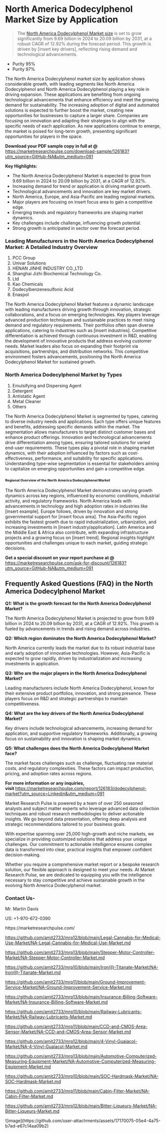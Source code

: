 <h1>North America Dodecylphenol Market&nbsp;Size by Application</h1><blockquote><p>The <a href="https://marketresearchpulse.com/download-sample/126183?utm_source=GitHub-NA&amp;utm_medium=091">North America Dodecylphenol Market size</a> is set to grow significantly from 9.69 billion in 2024 to 20.09 billion by 2031, at a robust CAGR of 12.92% during the forecast period. This growth is driven by [insert key drivers], reflecting rising demand and technological advancements.</p></blockquote><ul><li>Purity 95%<li> Purity 97%</li></ul><p>The North America Dodecylphenol market size by application shows considerable growth, with leading segments like North America Dodecylphenol and North America Dodecylphenol playing a key role in driving expansion. These applications are benefiting from ongoing technological advancements that enhance efficiency and meet the growing demand for sustainability. The increasing adoption of digital and automated solutions is expected to further boost the market, creating new opportunities for businesses to capture a larger share. Companies are focusing on innovation and adapting their strategies to align with the specific needs of each application. As new applications continue to emerge, the market is poised for long-term growth, presenting significant opportunities for players in the space.</p><p><strong>Download your PDF sample copy in full at @ </strong><a href="https://marketresearchpulse.com/download-sample/126183?utm_source=GitHub-NA&amp;utm_medium=091">https://marketresearchpulse.com/download-sample/126183?utm_source=GitHub-NA&amp;utm_medium=091</a></p><p><strong>Key Highlights: </strong></p><ul><li>The North America Dodecylphenol Market is expected to grow from 9.69 billion in 2024 to 20.09 billion by 2031, at a CAGR of 12.92%.</li><li>Increasing demand for trend or application is driving market growth.</li><li>Technological advancements and innovation are key market drivers.</li><li>North America, Europe, and Asia-Pacific are leading regional markets.</li><li>Major players are focusing on insert focus area to gain a competitive edge.</li><li>Emerging trends and regulatory frameworks are shaping market dynamics.</li><li>Key challenges include challenge, influencing growth potential.</li><li>Strong growth is anticipated in sector over the forecast period.</li></ul><h3>Leading Manufacturers in the North America Dodecylphenol Market: A Detailed Industry Overview</h3><ol><li>PCC Group</li><li>Univar Solutions</li><li>HENAN JINHE INDUSTRY CO.,LTD</li><li>Shanghai Jizhi Biochemical Technology Co.</li><li>Ltd</li><li>Kao Chemicals</li><li>Dodecylbenzenesulfonic Acid</li><li>Enaspol</li></ol><div class="flex max-w-full flex-col flex-grow"><div class="min-h-8 text-message flex w-full flex-col items-end gap-2 whitespace-normal break-words [.text-message+&amp;]:mt-5" dir="auto" data-message-author-role="assistant" data-message-id="fd8432e4-4910-450d-b182-61b7bfb0a01f" data-message-model-slug="gpt-4o"><div class="flex w-full flex-col gap-1 empty:hidden first:pt-[3px]"><div class="markdown prose w-full break-words dark:prose-invert light"><p>The North America Dodecylphenol Market features a dynamic landscape with leading manufacturers driving growth through innovation, strategic collaborations, and a focus on emerging technologies. Key players leverage advanced production techniques and sustainable practices to meet rising demand and regulatory requirements. Their portfolios often span diverse applications, catering to industries such as [insert industries]. Competitive differentiation is achieved through continuous investment in R&amp;D, enabling the development of innovative products that address evolving customer needs. Market leaders also focus on expanding their footprint via acquisitions, partnerships, and distribution networks. This competitive environment fosters advancements, positioning the North America Dodecylphenol Market for sustained growth.</p></div></div></div></div><h3>North America Dodecylphenol Market by Types</h3><ol><li>Emulsifying and Dispersing Agent<li> Detergent<li> Antistatic Agent<li> Metal Cleaner<li> Others</li></ol><div class="flex max-w-full flex-col flex-grow"><div class="min-h-8 text-message flex w-full flex-col items-end gap-2 whitespace-normal break-words [.text-message+&amp;]:mt-5" dir="auto" data-message-author-role="assistant" data-message-id="084470be-0bb7-4664-bddf-5156b4f41249" data-message-model-slug="gpt-4o-mini"><div class="flex w-full flex-col gap-1 empty:hidden first:pt-[3px]"><div class="markdown prose w-full break-words dark:prose-invert light"><p>The North America Dodecylphenol Market is segmented by types, catering to diverse industry needs and applications. Each type offers unique features and benefits, addressing specific demands within the market. The segmentation allows manufacturers to target distinct customer bases and enhance product offerings. Innovation and technological advancements drive differentiation among types, ensuring tailored solutions for varied end-user requirements. These types play a pivotal role in shaping market dynamics, with their adoption influenced by factors such as cost-effectiveness, performance, and suitability for specific applications. Understanding type-wise segmentation is essential for stakeholders aiming to capitalize on emerging opportunities and gain a competitive edge.</p></div></div></div></div><h3><span style="font-size: 11px;">Regional Overview of the North America Dodecylphenol Market</span></h3><div class="flex max-w-full flex-col flex-grow"><div class="min-h-8 text-message flex w-full flex-col items-end gap-2 whitespace-normal break-words [.text-message+&amp;]:mt-5" dir="auto" data-message-author-role="assistant" data-message-id="e9038762-ce64-4e30-91c9-9bd413514231" data-message-model-slug="gpt-4o-mini"><div class="flex w-full flex-col gap-1 empty:hidden first:pt-[3px]"><div class="markdown prose w-full break-words dark:prose-invert light"><p>The North America Dodecylphenol Market demonstrates varying growth dynamics across key regions, influenced by economic conditions, industrial activity, and regulatory frameworks. North America leads with advancements in technology and high adoption rates in industries like [insert example]. Europe follows, driven by innovation and strong governmental support for [insert focus area]. The Asia-Pacific region exhibits the fastest growth due to rapid industrialization, urbanization, and increasing investments in [insert industry/application]. Latin America and the Middle East &amp; Africa also contribute, with expanding infrastructure projects and a growing focus on [insert trend]. Regional insights highlight opportunities and challenges unique to each market, guiding strategic decisions.</p></div></div></div></div><p><strong>Get a special discount on your report purchase at @ </strong><a href="https://marketresearchpulse.com/ask-for-discount/126183?utm_source=GitHub-NA&amp;utm_medium=091">https://marketresearchpulse.com/ask-for-discount/126183?utm_source=GitHub-NA&amp;utm_medium=091</a></p><h2>Frequently Asked Questions (FAQ) in the North America Dodecylphenol Market</h2><p><strong>Q1: What is the growth forecast for the North America Dodecylphenol Market?</strong></p><p>The North America Dodecylphenol Market is projected to grow from 9.69 billion in 2024 to 20.09 billion by 2031, at a CAGR of 12.92%. This growth is fueled by advancements in trends and rising demand across industries.</p><p><strong>Q2: Which region dominates the North America Dodecylphenol Market?</strong></p><p>North America currently leads the market due to its robust industrial base and early adoption of innovative technologies. However, Asia-Pacific is expected to grow rapidly, driven by industrialization and increasing investments in application.</p><p><strong>Q3: Who are the major players in the North America Dodecylphenol Market?</strong></p><p>Leading manufacturers include North America Dodecylphenol, known for their extensive product portfolios, innovation, and strong presence. These players focus on R&amp;D and strategic partnerships to maintain competitiveness.</p><p><strong>Q4: What are the key drivers of the North America Dodecylphenol Market?</strong></p><p>Key drivers include technological advancements, increasing demand for application, and supportive regulatory frameworks. Additionally, a growing focus on sustainability and innovation is shaping market dynamics.</p><p><strong>Q5: What challenges does the North America Dodecylphenol Market face?</strong></p><p>The market faces challenges such as challenge, fluctuating raw material costs, and regulatory complexities. These factors can impact production, pricing, and adoption rates across regions.</p><p><strong>For more information or any inquiries, visit&nbsp;</strong><a href="https://marketresearchpulse.com/report/126183/dodecylphenol-market?utm_source=Linkedin&utm_medium=091">https://marketresearchpulse.com/report/126183/dodecylphenol-market?utm_source=Linkedin&utm_medium=091</a></p><p>Market Research Pulse is powered by a team of over 250 seasoned analysts and subject matter experts who leverage advanced data collection techniques and robust research methodologies to deliver actionable insights. We go beyond data presentation, offering deep analysis and strategic recommendations tailored to your business goals.</p><p>With expertise spanning over 25,000 high-growth and niche markets, we specialize in providing customized solutions that address your unique challenges. Our commitment to actionable intelligence ensures complex data is transformed into clear, practical insights that empower confident decision-making.</p><p>Whether you require a comprehensive market report or a bespoke research solution, our flexible approach is designed to meet your needs. At Market Research Pulse, we are dedicated to equipping you with the intelligence necessary to stay competitive and achieve sustainable growth in the evolving North America Dodecylphenol market.</p><h3><strong>Contact Us-</strong></h3><p>Mr. Martin Davis</p><p>US: +1-970-672-0390</p><p>https://marketresearchpulse.com/</p><p><a href="https://github.com/amit2733/mrp12/blob/main/Legal-Cannabis-for-Medical-Use-Market/NA-Legal-Cannabis-for-Medical-Use-Market.md">https://github.com/amit2733/mrp12/blob/main/Legal-Cannabis-for-Medical-Use-Market/NA-Legal-Cannabis-for-Medical-Use-Market.md</a></p><p><a href="https://github.com/amit2733/mrp13/blob/main/Stepper-Motor-Controller-Market/NA-Stepper-Motor-Controller-Market.md">https://github.com/amit2733/mrp13/blob/main/Stepper-Motor-Controller-Market/NA-Stepper-Motor-Controller-Market.md</a></p><p><a href="https://github.com/amit2733/mrp10/blob/main/Iron(II)-Titanate-Market/NA-Iron(II)-Titanate-Market.md">https://github.com/amit2733/mrp10/blob/main/Iron(II)-Titanate-Market/NA-Iron(II)-Titanate-Market.md</a></p><p><a href="https://github.com/amit2733/mrp11/blob/main/Ground-Improvement-Service-Market/NA-Ground-Improvement-Service-Market.md">https://github.com/amit2733/mrp11/blob/main/Ground-Improvement-Service-Market/NA-Ground-Improvement-Service-Market.md</a></p><p><a href="https://github.com/amit2733/mrp13/blob/main/Insurance-Billing-Software-Market/NA-Insurance-Billing-Software-Market.md">https://github.com/amit2733/mrp13/blob/main/Insurance-Billing-Software-Market/NA-Insurance-Billing-Software-Market.md</a></p><p><a href="https://github.com/amit2733/mrp10/blob/main/Railway-Lubricants-Market/NA-Railway-Lubricants-Market.md">https://github.com/amit2733/mrp10/blob/main/Railway-Lubricants-Market/NA-Railway-Lubricants-Market.md</a></p><p><a href="https://github.com/amit2733/mrp11/blob/main/CCD-and-CMOS-Area-Sensor-Market/NA-CCD-and-CMOS-Area-Sensor-Market.md">https://github.com/amit2733/mrp11/blob/main/CCD-and-CMOS-Area-Sensor-Market/NA-CCD-and-CMOS-Area-Sensor-Market.md</a></p><p><a href="https://github.com/amit2733/mrp12/blob/main/4-Vinyl-Guaiacol-Market/NA-4-Vinyl-Guaiacol-Market.md">https://github.com/amit2733/mrp12/blob/main/4-Vinyl-Guaiacol-Market/NA-4-Vinyl-Guaiacol-Market.md</a></p><p><a href="https://github.com/amit2733/mrp13/blob/main/Automotive-Computerized-Measuring-Equipment-Market/NA-Automotive-Computerized-Measuring-Equipment-Market.md">https://github.com/amit2733/mrp13/blob/main/Automotive-Computerized-Measuring-Equipment-Market/NA-Automotive-Computerized-Measuring-Equipment-Market.md</a></p><p><a href="https://github.com/amit2733/mrp10/blob/main/SOC-Hardmask-Market/NA-SOC-Hardmask-Market.md">https://github.com/amit2733/mrp10/blob/main/SOC-Hardmask-Market/NA-SOC-Hardmask-Market.md</a></p><p><a href="https://github.com/amit2733/mrp11/blob/main/Cabin-Filter-Market/NA-Cabin-Filter-Market.md">https://github.com/amit2733/mrp11/blob/main/Cabin-Filter-Market/NA-Cabin-Filter-Market.md</a></p><p><a href="https://github.com/amit2733/mrp12/blob/main/Bitter-Liqueurs-Market/NA-Bitter-Liqueurs-Market.md">https://github.com/amit2733/mrp12/blob/main/Bitter-Liqueurs-Market/NA-Bitter-Liqueurs-Market.md</a></p>
![image](https://github.com/user-attachments/assets/17170075-05e4-4a75-b7ad-e67c14aa09b2)
